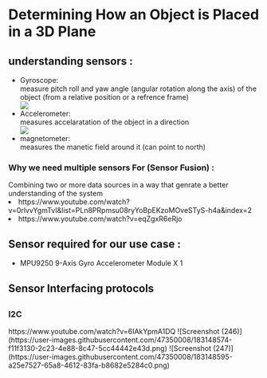 <Html>
<H1>Determining How an Object is Placed in a 3D Plane</H1>
<h2>understanding sensors :</h2>
<ul>
<li>Gyroscope:</li>
  measure pitch roll and yaw angle (angular rotation along the axis) of the object (from a relative position or a refrence frame)<br>
  <img src="https://doc.stride3d.net/4.0/en/manual/input/media/sensor-overview-orientation-sensor.png">
<li>Accelerometer:</li>
  measures accelaratation of the object in a direction <br>
  <img src="https://docs-assets.developer.apple.com/published/96e9d46b41/c9b606b2-9a52-487e-8385-e710ffa1ce5f.png">
<li>magnetometer:</li>
  measures the manetic field around it (can point to north) <br>
</ul>
<h3>Why we need multiple sensors For  (Sensor Fusion) :</h3>
    Combining two or more data sources in a way that genrate a better understanding of the system
  <li>https://www.youtube.com/watch?v=0rlvvYgmTvI&list=PLn8PRpmsu08ryYoBpEKzoMOveSTyS-h4a&index=2</li>
 <li> https://www.youtube.com/watch?v=eqZgxR6eRjo</li>
</Html>

<h2>Sensor required for our use case :</h2>
<ul>
  <li>MPU9250 9-Axis Gyro Accelerometer Module X 1 </li>
</ul>
<h2>Sensor Interfacing protocols<h2>
<h3>I2C</h3>
https://www.youtube.com/watch?v=6IAkYpmA1DQ
![Screenshot (246)](https://user-images.githubusercontent.com/47350008/183148574-f11f3130-2c23-4e88-8c47-5cc44442e43d.png)
![Screenshot (247)](https://user-images.githubusercontent.com/47350008/183148595-a25e7527-65a8-4612-83fa-b8682e5284c0.png)
